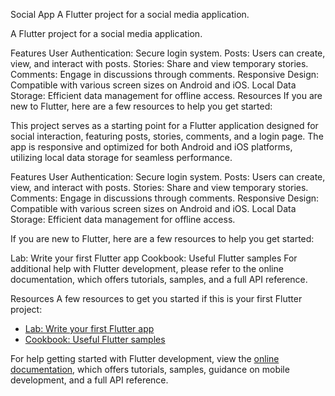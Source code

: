 Social App
A Flutter project for a social media application.

A Flutter project for a social media application.

Features
User Authentication: Secure login system.
Posts: Users can create, view, and interact with posts.
Stories: Share and view temporary stories.
Comments: Engage in discussions through comments.
Responsive Design: Compatible with various screen sizes on Android and iOS.
Local Data Storage: Efficient data management for offline access.
Resources
If you are new to Flutter, here are a few resources to help you get started:

This project serves as a starting point for a Flutter application designed for social interaction, featuring posts, stories, comments, and a login page. The app is responsive and optimized for both Android and iOS platforms, utilizing local data storage for seamless performance.

Features
User Authentication: Secure login system.
Posts: Users can create, view, and interact with posts.
Stories: Share and view temporary stories.
Comments: Engage in discussions through comments.
Responsive Design: Compatible with various screen sizes on Android and iOS.
Local Data Storage: Efficient data management for offline access.

If you are new to Flutter, here are a few resources to help you get started:

Lab: Write your first Flutter app
Cookbook: Useful Flutter samples
For additional help with Flutter development, please refer to the online documentation, which offers tutorials, samples, and a full API reference.

Resources
A few resources to get you started if this is your first Flutter project:

- [Lab: Write your first Flutter app](https://docs.flutter.dev/get-started/codelab)
- [Cookbook: Useful Flutter samples](https://docs.flutter.dev/cookbook)

For help getting started with Flutter development, view the
[online documentation](https://docs.flutter.dev/), which offers tutorials,
samples, guidance on mobile development, and a full API reference.
